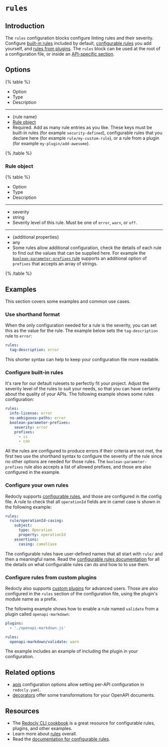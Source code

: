 # `rules`

## Introduction

The `rules` configuration blocks configure linting rules and their severity.
Configure [built-in rules](../../rules/built-in-rules.md) included by default, [configurable rules](../../rules/configurable-rules.md) you add yourself, and [rules from plugins](../../custom-plugins/rules.md).
The `rules` block can be used at the root of a configuration file, or inside an [API-specific section](./apis.md).

## Options

{% table %}

- Option
- Type
- Description

---

- {rule name}
- [Rule object](#rule-object)
- Required. Add as many rule entries as you like. These keys must be built-in rules (for example `security-defined`), configurable rules that you declare here (for example `rule/my-custom-rule`), or a rule from a plugin (for example `my-plugin/add-awesome`).

{% /table %}

### Rule object


{% table %}

- Option
- Type
- Description

---

- severity
- string
- Severity level of this rule. Must be one of `error`, `warn`, or `off`.

---

- {additional properties}
- any
- Some rules allow additional configuration, check the details of each rule to find out the values that can be supplied here. For example the [`boolean-parameter-prefixes` rule](../../rules/boolean-parameter-prefixes.md) supports an additional option of `prefixes` that accepts an array of strings.

{% /table %}

## Examples

This section covers some examples and common use cases.

### Use shorthand format

When the only configuration needed for a rule is the severity, you can set this as the value for the rule.
The example below sets the `tag-description` rule to `error`:

```yaml
rules:
  tag-description: error
```

This shorter syntax can help to keep your configuration file more readable.

### Configure built-in rules

It's rare for our default rulesets to perfectly fit your project.
Adjust the severity level of the rules to suit your needs, so that you can have certainty about the quality of your APIs.
The following example shows some rules configuration:

```yaml
rules:
  info-license: error
  no-ambiguous-paths: error
  boolean-parameter-prefixes:
    severity: error
    prefixes:
      - is
      - can
```

All the rules are configured to produce errors if their criteria are not met, the first two use the shorthand syntax to configure the severity of the rule since no other options are needed for those rules.
The `boolean-parameter-prefixes` rule also accepts a list of allowed prefixes, and those are also configured in the example.

### Configure your own rules

Redocly supports [configurable rules](../../rules/configurable-rules.md), and those are configured in the config file.
A rule to check that all `operationId` fields are in camel case is shown in the following example:

```yaml
rules:
  rule/operationId-casing:
    subject:
      type: Operation
      property: operationId
    assertions:
      casing: camelCase

```

The configurable rules have user-defined names that all start with `rule/` and then a meaningful name.
Read the [configurable rules documentation](../../rules/configurable-rules.md) for all the details on what configurable rules can do and how to to use them.

### Configure rules from custom plugins

Redocly also supports [custom plugins](../../custom-plugins/custom-rules.md) for advanced users.
Those are also configured in the `rules` section of the configuration file, using the plugin's module name as a prefix.

The following example shows how to enable a rule named `validate` from a plugin called `openapi-markdown`:

```yaml
plugins:
  - './openapi-markdown.js'

rules:
  openapi-markdown/validate: warn
```

The example includes an example of including the plugin in your configuration.

## Related options

- [apis](./apis.md) configuration options allow setting per-API configuration in `redocly.yaml`.
- [decorators](./decorators.md) offer some transformations for your OpenAPI documents.

## Resources

- The [Redocly CLI cookbook](https://github.com/Redocly/redocly-cli-cookbook) is a great resource for configurable rules, plugins, and other examples.
- Learn more about [rules](../../rules.md) overall.
- Read the [documentation for configurable rules](../../rules/configurable-rules.md).

